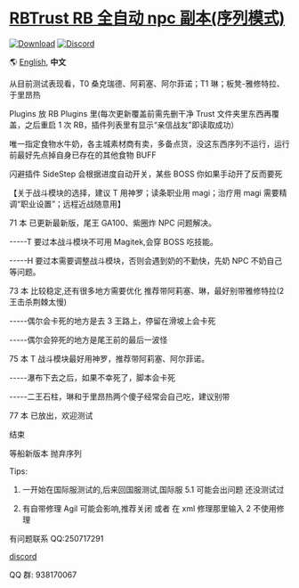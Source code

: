 # [RBTrust RB 全自动 npc 副本(序列模式)][0]

[![Download][1]][2]
[![Discord][3]][4]

🌎 [English][100], **中文**

从目前测试表现看，T0 桑克瑞德、阿莉塞、阿尔菲诺；T1 琳；板凳-雅修特拉、于里昂热

Plugins 放 RB Plugins 里(每次更新覆盖前需先删干净 Trust 文件夹里东西再覆盖，之后重启 1 次 RB，插件列表里有显示“亲信战友”即读取成功）

唯一指定食物水牛奶，各主城素材商有卖，多备点货，没这东西序列不运行，运行前最好先点掉自身已存在的其他食物 BUFF

闪避插件 SideStep 会根据进度自动开关，某些 BOSS 你如果手动开了反而要死

【关于战斗模块的选择，建议 T 用神罗；读条职业用 magi；治疗用 magi 需要精调“职业设置”；远程近战随意用】

71 本 已更新最新版，尾王 GA100、紫圈炸 NPC 问题解决。

-----T 要过本战斗模块不可用 Magitek,会穿 BOSS 吃技能。

-----H 要过本需要调整战斗模块，否则会遇到奶的不勤快，先奶 NPC 不奶自己等问题。

73 本 比较稳定,还有很多地方需要优化 推荐带阿莉塞、琳，最好别带雅修特拉(2 王击杀荆棘太慢)

-----偶尔会卡死的地方是去 3 王路上，停留在滑坡上会卡死

-----偶尔会猝死的地方是尾王前的最后一波怪

75 本 T 战斗模块最好用神罗，推荐带阿莉塞、阿尔菲诺。

-----瀑布下去之后，如果不幸死了，脚本会卡死

-----二王石柱，琳和于里昂热两个傻子经常会自己吃，建议别带

77 本 已放出，欢迎测试

结束

等船新版本 抛弃序列

Tips:

1. 一开始在国际服测试的,后来回国服测试,国际服 5.1 可能会出问题 还没测试过

2. 有自带修理 Agil 可能会影响,推荐关闭 或者 在 xml 修理那里输入 2 不使用修理

有问题联系 QQ:250717291

[discord][4]

QQ 群: 938170067

[0]: https://github.com/athlon18/RBtrust "RBTrust on GitHub"
[1]: https://img.shields.io/badge/-DOWNLOAD-success
[2]: https://github.com/athlon18/RBtrust/archive/refs/heads/master.zip "Download"
[3]: https://img.shields.io/badge/DISCORD-7389D8?logo=discord&logoColor=ffffff&labelColor=6A7EC2
[4]: https://discord.gg/WqxpkqG "Discord"
[100]: ./README.md "English"
[101]: ./README.zh.md "中文"
